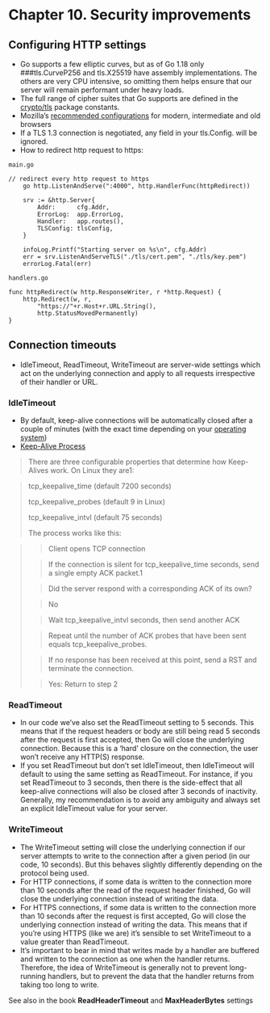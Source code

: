 # Chapter 10. Security improvements

## Configuring HTTP settings

- Go supports a few elliptic curves, but as of Go 1.18 only ###tls.CurveP256 and tls.X25519 have assembly implementations. The others are very CPU intensive, so omitting them helps ensure that our server will remain performant under heavy loads.
- The full range of cipher suites that Go supports are defined in the [crypto/tls](https://pkg.go.dev/crypto/tls#pkg-constants) package constants.
- Mozilla’s [recommended configurations](https://wiki.mozilla.org/Security/Server_Side_TLS) for modern, intermediate and old browsers
- If a TLS 1.3 connection is negotiated, any field in your tls.Config. will be ignored.
- How to redirect http request to https:

```
main.go

// redirect every http request to https
	go http.ListenAndServe(":4000", http.HandlerFunc(httpRedirect))

	srv := &http.Server{
		Addr:      cfg.Addr,
		ErrorLog:  app.ErrorLog,
		Handler:   app.routes(),
		TLSConfig: tlsConfig,
	}

	infoLog.Printf("Starting server on %s\n", cfg.Addr)
	err = srv.ListenAndServeTLS("./tls/cert.pem", "./tls/key.pem")
	errorLog.Fatal(err)

handlers.go

func httpRedirect(w http.ResponseWriter, r *http.Request) {
	http.Redirect(w, r,
		"https://"+r.Host+r.URL.String(),
		http.StatusMovedPermanently)
}

```

## Connection timeouts

- IdleTimeout, ReadTimeout, WriteTimeout are server-wide settings which act on the underlying connection and apply to all requests irrespective of their handler or URL.

### IdleTimeout

- By default, keep-alive connections will be automatically closed after a couple of minutes (with the exact time depending on your [operating system](https://github.com/golang/go/issues/23459#issuecomment-374777402))
- [Keep-Alive Process](http://coryklein.com/tcp/2015/11/25/custom-configuration-of-tcp-socket-keep-alive-timeouts.html)

> There are three configurable properties that determine how Keep-Alives work. On Linux they are1:

> tcp_keepalive_time (default 7200 seconds)
>
> tcp_keepalive_probes (default 9 in Linux)
> 
> tcp_keepalive_intvl (default 75 seconds)
> 
> The process works like this:

> > Client opens TCP connection
> 
> > If the connection is silent for tcp_keepalive_time seconds, send a single empty ACK packet.1
> 
> > Did the server respond with a corresponding ACK of its own?
> 
> > No
> 
> > Wait tcp_keepalive_intvl seconds, then send another ACK
> 
> > Repeat until the number of ACK probes that have been sent equals tcp_keepalive_probes.
> 
> > If no response has been received at this point, send a RST and terminate the connection.
> 
> > Yes: Return to step 2
> 

### ReadTimeout

- In our code we’ve also set the ReadTimeout setting to 5 seconds. This means that if the
  request headers or body are still being read 5 seconds after the request is first accepted, then
  Go will close the underlying connection. Because this is a ‘hard’ closure on the connection,
  the user won’t receive any HTTP(S) response.
- If you set ReadTimeout but don’t set IdleTimeout, then IdleTimeout will
  default to using the same setting as ReadTimeout. For instance, if you set ReadTimeout
  to 3 seconds, then there is the side-effect that all keep-alive connections will also be
  closed after 3 seconds of inactivity. Generally, my recommendation is to avoid any
  ambiguity and always set an explicit IdleTimeout value for your server.

### WriteTimeout

- The WriteTimeout setting will close the underlying connection if our server attempts to write
  to the connection after a given period (in our code, 10 seconds). But this behaves slightly
  differently depending on the protocol being used.
- For HTTP connections, if some data is written to the connection more than 10 seconds
  after the read of the request header finished, Go will close the underlying connection
  instead of writing the data.
- For HTTPS connections, if some data is written to the connection more than 10 seconds
  after the request is first accepted, Go will close the underlying connection instead of
  writing the data. This means that if you’re using HTTPS (like we are) it’s sensible to set
  WriteTimeout to a value greater than ReadTimeout.
- It’s important to bear in mind that writes made by a handler are buffered and written to the
  connection as one when the handler returns. Therefore, the idea of WriteTimeout is generally
  not to prevent long-running handlers, but to prevent the data that the handler returns from
  taking too long to write.

See also in the book **ReadHeaderTimeout** and **MaxHeaderBytes** settings